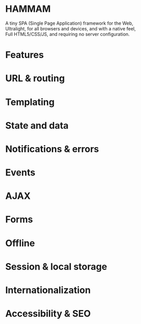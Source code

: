 HAMMAM
==

A tiny SPA (Single Page Application) framework for the Web,<br>
Ultralight, for all browsers and devices, and with a native feel,<br>
Full HTML5/CSS/JS, and requiring no server configuration.

Features
===

URL & routing
====

Templating
====

State and data
====

Notifications & errors
====

Events
====

AJAX
====

Forms
====

Offline
====

Session & local storage
====

Internationalization
====

Accessibility & SEO
====

<!-- osef -->